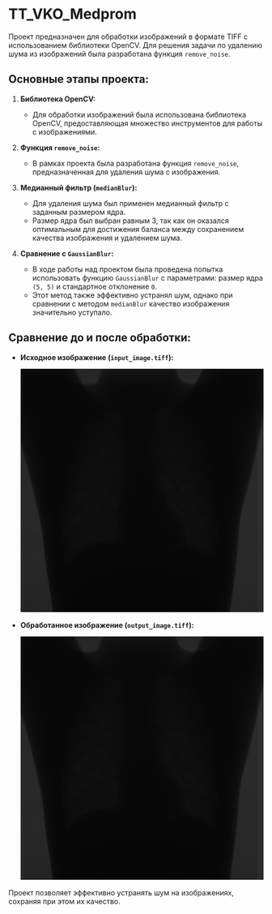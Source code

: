 # TT_VKO_Medprom

Проект предназначен для обработки изображений в формате TIFF с использованием библиотеки OpenCV. Для решения задачи по удалению шума из изображений была разработана функция `remove_noise`.

## Основные этапы проекта:

1. **Библиотека OpenCV:**
   - Для обработки изображений была использована библиотека OpenCV, предоставляющая множество инструментов для работы с изображениями.

2. **Функция `remove_noise`:**
   - В рамках проекта была разработана функция `remove_noise`, предназначенная для удаления шума с изображения.

3. **Медианный фильтр (`medianBlur`):**
   - Для удаления шума был применен медианный фильтр с заданным размером ядра. 
   - Размер ядра был выбран равным 3, так как он оказался оптимальным для достижения баланса между сохранением качества изображения и удалением шума.

4. **Сравнение с `GaussianBlur`:**
   - В ходе работы над проектом была проведена попытка использовать функцию `GaussianBlur` с параметрами: размер ядра `(5, 5)` и стандартное отклонение `0`.
   - Этот метод также эффективно устранял шум, однако при сравнении с методом `medianBlur` качество изображения значительно уступало.

## Сравнение до и после обработки:

- **Исходное изображение (`input_image.tiff`):**

  ![Исходное изображение](./input_image.png)

- **Обработанное изображение (`output_image.tiff`):**

  ![Обработанное изображение](./output_image.png)

Проект позволяет эффективно устранять шум на изображениях, сохраняя при этом их качество.
